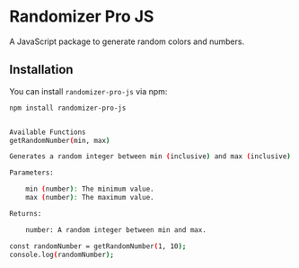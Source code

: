 # Randomizer Pro JS

A JavaScript package to generate random colors and numbers.

## Installation

You can install `randomizer-pro-js` via npm:

```bash
npm install randomizer-pro-js


Available Functions
getRandomNumber(min, max)

Generates a random integer between min (inclusive) and max (inclusive).

Parameters:

    min (number): The minimum value.
    max (number): The maximum value.

Returns:

    number: A random integer between min and max.

const randomNumber = getRandomNumber(1, 10);
console.log(randomNumber);
```
